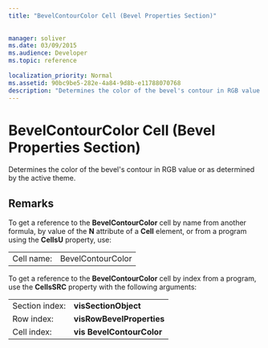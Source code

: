 ```yaml
---
title: "BevelContourColor Cell (Bevel Properties Section)"
 
 
manager: soliver
ms.date: 03/09/2015
ms.audience: Developer
ms.topic: reference
 
localization_priority: Normal
ms.assetid: 90bc9be5-282e-4a84-9d8b-e11788070768
description: "Determines the color of the bevel's contour in RGB value or as determined by the active theme."
---
```


# BevelContourColor Cell (Bevel Properties Section)

Determines the color of the bevel's contour in RGB value or as determined by the active theme.
  
## Remarks

To get a reference to the **BevelContourColor** cell by name from another formula, by value of the **N** attribute of a **Cell** element, or from a program using the **CellsU** property, use: 
  
|||
|:-----|:-----|
| Cell name:  <br/> | BevelContourColor  <br/> |
   
To get a reference to the **BevelContourColor** cell by index from a program, use the **CellsSRC** property with the following arguments: 
  
|||
|:-----|:-----|
| Section index:  <br/> |**visSectionObject** <br/> |
| Row index:  <br/> |**visRowBevelProperties** <br/> |
| Cell index:  <br/> |**vis BevelContourColor** <br/> |
   

